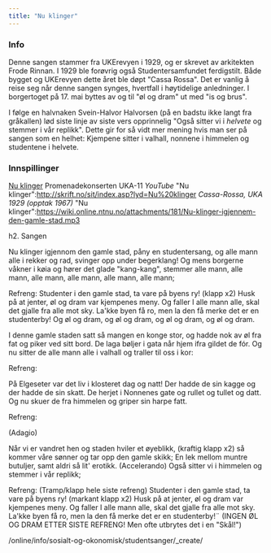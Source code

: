 ```yaml
---
title: "Nu klinger"
---
```


### **Info**

Denne sangen stammer fra UKErevyen i 1929, og er skrevet av arkitekten Frode Rinnan. I 1929 ble forøvrig også Studentersamfundet ferdigstilt. Både bygget og UKErevyen dette året ble døpt "Cassa Rossa". Det er vanlig å reise seg når denne sangen synges, hvertfall i høytidelige anledninger. I borgertoget på 17. mai byttes av og til "øl og dram" ut med "is og brus".

I følge en halvnaken Svein-Halvor Halvorsen (på en badstu ikke langt fra gråkallen) lød siste linje av siste vers opprinnelig "Også sitter vi i _helvete_ og stemmer i vår replikk". Dette gir for så vidt mer mening hvis man ser på sangen som en helhet: Kjempene sitter i valhall, nonnene i himmelen og studentene i helvete.

### **Innspillinger**

[Nu klinger](http://www.youtube.com/watch?v=GPsN9lZqRdE) Promenadekonserten UKA-11 _YouTube_
"Nu klinger":http://skrift.no/sit/index.asp?lyd=Nu%20klinger _Cassa-Rossa, UKA 1929 (opptak 1967)_
"Nu klinger":https://wiki.online.ntnu.no/attachments/181/Nu-klinger-igjennem-den-gamle-stad.mp3 

h2. Sangen

Nu klinger igjennom den gamle stad, påny en studentersang,
og alle mann alle i rekker og rad, svinger opp under begerklang!
Og mens borgerne våkner i køia og hører det glade "kang-kang",
stemmer alle mann, alle mann, alle mann, alle mann, alle mann, alle mann;

Refreng:
Studenter i den gamle stad, ta vare på byens ry! (klapp x2)
Husk på at jenter, øl og dram var kjempenes meny. 
Og faller I alle mann alle, skal det gjalle fra alle mot sky.
La'kke byen få ro, men la den få merke det er en studenterby!
Og øl og dram, og øl og dram, og øl og dram, og øl og dram.

I denne gamle staden satt så mangen en konge stor,
og hadde nok av øl fra fat og piker ved sitt bord.
De laga bøljer i gata når hjem ifra gildet de fór.
Og nu sitter de alle mann alle i valhall og traller til oss i kor:

Refreng:

På Elgeseter var det liv i klosteret dag og natt!
Der hadde de sin kagge og der hadde de sin skatt.
De herjet i Nonnenes gate og rullet og tullet og datt.
Og nu skuer de fra himmelen og griper sin harpe fatt.

Refreng:

(Adagio)

Når vi er vandret hen og staden hviler et øyeblikk, (kraftig klapp x2)
så kommer våre sønner og tar opp den gamle skikk; 
En lek mellom muntre butuljer, samt aldri så lit' erotikk.
(Accelerando)
Også sitter vi i himmelen og stemmer i vår replikk;

Refreng:
(Tramp/klapp hele siste refreng)
Studenter i den gamle stad, ta vare på byens ry! (markant klapp x2)
Husk på at jenter, øl og dram var kjempenes meny. 
Og faller I alle mann alle, skal det gjalle fra alle mot sky.
La'kke byen få ro, men la den få merke det er en studenterby!¨
(INGEN ØL OG DRAM ETTER SISTE REFRENG! Men ofte utbrytes det i en "Skål!")











/online/info/sosialt-og-okonomisk/studentsanger/_create/